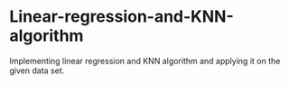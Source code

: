 # Linear-regression-and-KNN-algorithm
Implementing linear regression and KNN algorithm and applying it on the given data set.
